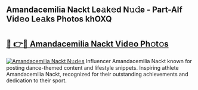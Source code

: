 ## Amandacemilia Nackt Le𝚊k𝚎d N𝚞𝚍e - Part-AIf Vid𝚎o Le𝚊ks Photos khOXQ

# <h2><a href="http://fb1fh4.evod.top/?m=Amandacemilia+Nackt">🔗 👉🔴 Amandacemilia Nackt Vid𝚎o Ph𝚘t𝚘s</a></h2>

[![Amandacemilia Nackt N𝚞d𝚎s](https://i.imgur.com/8V9OHl7.gif)](http://fb1fh4.evod.top/?m=Amandacemilia+Nackt)
Influencer Amandacemilia Nackt known for posting dance-themed content and lifestyle snippets. Inspiring athlete Amandacemilia Nackt, recognized for their outstanding achievements and dedication to their sport. 
